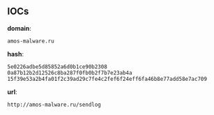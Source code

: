 
## IOCs

__domain__:

```text
amos-malware.ru
```
__hash__:

```text
5e0226adbe5d85852a6d0b1ce90b2308
0a87b12b2d12526c8ba287f0fb0b2f7b7e23ab4a
15f39e53a2b4fa01f2c39ad29c7fe4c2fef6f24eff6fa46b8e77add58e7ac709
```
__url__:

```text
http://amos-malware.ru/sendlog
```